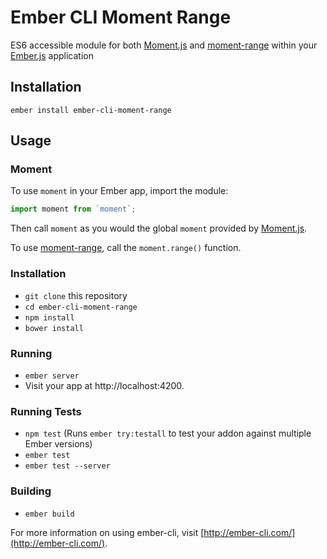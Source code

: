 # Ember CLI Moment Range

ES6 accessible module for both [Moment.js][moment] and [moment-range][moment-range] within your [Ember.js][ember] application

## Installation

`ember install ember-cli-moment-range`

## Usage

### Moment

To use `moment` in your Ember app, import the module:

```javascript
import moment from `moment`;
```

Then call `moment` as you would the global `moment` provided by [Moment.js][moment].

To use [moment-range][moment-range], call the `moment.range()` function.

### Installation

* `git clone` this repository
* `cd ember-cli-moment-range`
* `npm install`
* `bower install`

### Running

* `ember server`
* Visit your app at http://localhost:4200.

### Running Tests

* `npm test` (Runs `ember try:testall` to test your addon against multiple Ember versions)
* `ember test`
* `ember test --server`

### Building

* `ember build`

For more information on using ember-cli, visit [http://ember-cli.com/](http://ember-cli.com/).


[moment]: http://momentjs.com/ "Moment.js"
[moment-range]: https://github.com/gf3/moment-range "moment-range package"
[ember]: http://emberjs.com/ "Ember.js"
